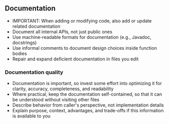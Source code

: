 ## Documentation

- IMPORTANT: When adding or modifying code, also add or update related documentation
- Document all internal APIs, not just public ones
- Use machine-readable formats for documentation (e.g., Javadoc, docstrings)
- Use informal comments to document design choices inside function bodies
- Repair and expand deficient documentation in files you edit

### Documentation quality

- Documentation is important, so invest some effort into optimizing it for clarity, accuracy, completeness, and readability
- Where practical, keep the documentation self-contained, so that it can be understood without visiting other files
- Describe behavior from caller's perspective, not implementation details
- Explain purpose, context, advantages, and trade-offs if this information is available to you
